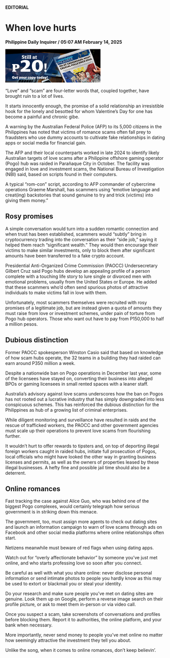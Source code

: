 **EDITORIAL**

# When love hurts

****Philippine Daily Inquirer / 05:07 AM February 14, 2025****

![Image](https://raw.githubusercontent.com/github-jl14/scrapy_api/refs/heads/main/images/editorial02142025.png)

“Love” and “scam” are four-letter words that, coupled together, have brought ruin to a lot of lives.

It starts innocently enough, the promise of a solid relationship an irresistible hook for the lonely and besotted for whom Valentine’s Day for one has become a painful and chronic gibe.

A warning by the Australian Federal Police (AFP) to its 5,000 citizens in the Philippines has noted that victims of romance scams often fall prey to fraudsters who use dummy accounts to cultivate fake relationships in dating apps or social media for financial gain.

The AFP and their local counterparts worked in late 2024 to identify likely Australian targets of love scams after a Philippine offshore gaming operator (Pogo) hub was raided in Parañaque City in October. The facility was engaged in love and investment scams, the National Bureau of Investigation (NBI) said, based on scripts found in their computers.

A typical “rom-con” script, according to AFP commander of cybercrime operations Graeme Marshall, has scammers using “emotive language and creat(ing) backstories that sound genuine to try and trick (victims) into giving them money.”

## Rosy promises

A simple conversation would turn into a sudden romantic connection and when trust has been established, scammers would “subtly” bring in cryptocurrency trading into the conversation as their “side job,” saying it helped them reach “significant wealth.” They would then encourage their victims to make similar investments, only to block them after significant amounts have been transferred to a fake crypto account.

Presidential Anti-Organized Crime Commission (PAOCC) Undersecretary Gilbert Cruz said Pogo hubs develop an appealing profile of a person complete with a touching life story to lure single or divorced men with emotional problems, usually from the United States or Europe. He added that these scammers who’d often send spurious photos of attractive individuals to make victims fall in love with them.

Unfortunately, most scammers themselves were recruited with rosy promises of a legitimate job, but are instead given a quota of amounts they must raise from love or investment schemes, under pain of torture from Pogo hub operators. Those who want out have to pay from P150,000 to half a million pesos.

## Dubious distinction

Former PAOCC spokesperson Winston Casio said that based on knowledge of how scam hubs operate, the 32 teams in a building they had raided can earn around P350 million a week.

Despite a nationwide ban on Pogo operations in December last year, some of the licensees have stayed on, converting their business into alleged BPOs or gaming licensees in small rented spaces with a leaner staff.

Australia’s advisory against love scams underscores how the ban on Pogos has not rooted out a lucrative industry that has simply downgraded into less conspicuous schemes. This has reinforced the dubious distinction for the Philippines as hub of a growing list of criminal enterprises.

While diligent monitoring and surveillance have resulted in raids and the rescue of trafficked workers, the PAOCC and other government agencies must scale up their operations to prevent love scams from flourishing further.

It wouldn’t hurt to offer rewards to tipsters and, on top of deporting illegal foreign workers caught in raided hubs, initiate full prosecution of Pogos, local officials who might have looked the other way in granting business licenses and permits, as well as the owners of properties leased by these illegal businesses. A hefty fine and possible jail time should also be a deterrent.

## Online romances

Fast tracking the case against Alice Guo, who was behind one of the biggest Pogo complexes, would certainly telegraph how serious government is in striking down this menace.

The government, too, must assign more agents to check out dating sites and launch an information campaign to warn of love scams through ads on Facebook and other social media platforms where online relationships often start.

Netizens meanwhile must beware of red flags when using dating apps.

Watch out for “overly affectionate behavior” by someone you’ve just met online, and who starts professing love so soon after you connect.

Be careful as well with what you share online: never disclose personal information or send intimate photos to people you hardly know as this may be used to extort or blackmail you or steal your identity.

Do your research and make sure people you’ve met on dating sites are genuine. Look them up on Google, perform a reverse image search on their profile picture, or ask to meet them in-person or via video call.

Once you suspect a scam, take screenshots of conversations and profiles before blocking them. Report it to authorities, the online platform, and your bank when necessary.

More importantly, never send money to people you’ve met online no matter how seemingly attractive the investment they tell you about.

Unlike the song, when it comes to online romances, don’t keep believin’.